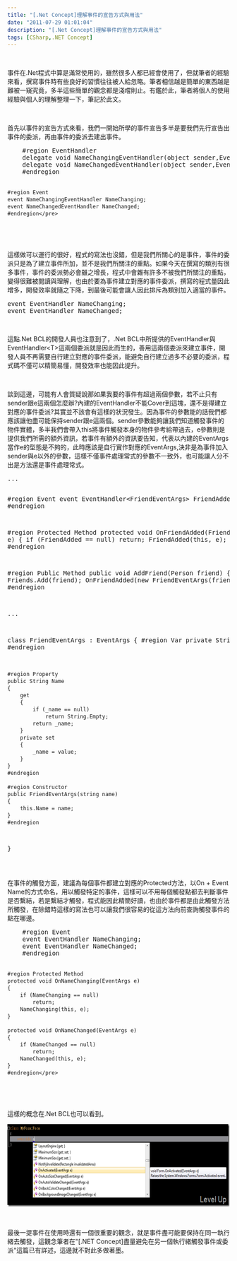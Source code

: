 ```yaml
---
title: "[.Net Concept]理解事件的宣告方式與用法"
date: "2011-07-29 01:01:04"
description: "[.Net Concept]理解事件的宣告方式與用法"
tags: [CSharp,.NET Concept]
---
```


<p>
	 </p>
<p>
	事件在.Net程式中算是滿常使用的，雖然很多人都已經會使用了，但就筆者的經驗來看，撰寫事件時有些良好的習慣往往被人給忽略。筆者相信越是簡單的東西越是難被一窺究竟，多半這些簡單的觀念都是淺嚐則止。有鑑於此，筆者將個人的使用經驗與個人的理解整理一下，筆記於此文。</p>
<p>
	 </p>
<p>
	首先以事件的宣告方式來看，我們一開始所學的事件宣告多半是要我們先行宣告出事件的委派，再由事件的委派去建出事件。</p>
<div class="wlWriterSmartContent" id="scid:812469c5-0cb0-4c63-8c15-c81123a09de7:da03a7f6-b120-4ab7-9fed-87b346bc4661" style="padding-bottom: 0px; margin: 0px; padding-left: 0px; padding-right: 0px; display: inline; float: none; padding-top: 0px">
	<pre class="c#" name="code">
    #region EventHandler
    delegate void NameChangingEventHandler(object sender,EventArgs e);
    delegate void NameChangedEventHandler(object sender,EventArgs e);
    #endregion

    #region Event
    event NameChangingEventHandler NameChanging;
    event NameChangedEventHandler NameChanged;
    #endregion</pre>
</div>
<p>
	 </p>
<p>
	這樣做可以運行的很好，程式的寫法也沒錯，但是我們所關心的是事件，事件的委派只是為了建立事件所加，並不是我們所關注的重點。如果今天在撰寫的類別有很多事件，事件的委派勢必會雖之增長，程式中會雜有許多不被我們所關注的重點，變得很難被閱讀與理解，也由於要為事件建立對應的事件委派，撰寫的程式量因此增多，開發效率就隨之下降，到最後可能會讓人因此排斥為類別加入適當的事件。</p>
<div class="wlWriterSmartContent" id="scid:812469c5-0cb0-4c63-8c15-c81123a09de7:99836032-d9c3-44c3-b2bb-8f5fe5e8b5a0" style="padding-bottom: 0px; margin: 0px; padding-left: 0px; padding-right: 0px; display: inline; float: none; padding-top: 0px">
	<pre class="c#" name="code">
event EventHandler NameChanging;
event EventHandler NameChanged;</pre>
</div>
<p>
	 </p>
<p>
	這點.Net BCL的開發人員也注意到了，.Net BCL中所提供的EventHandler與EventHandler&lt;T&gt;這兩個委派就是因此而生的，善用這兩個委派來建立事件，開發人員不再需要自行建立對應的事件委派，能避免自行建立過多不必要的委派，程式碼不僅可以精簡易懂，開發效率也能因此提升。</p>
<p>
	 </p>
<p>
	談到這邊，可能有人會質疑說那如果我要的事件有超過兩個參數，若不止只有sender跟e這兩個怎麼辦?內建的EventHandler不能Cover到這塊，還不是得建立對應的事件委派?其實並不該會有這樣的狀況發生。因為事件的參數能的話我們都應該讓他盡可能保持sender跟e這兩個。sender參數能夠讓我們知道觸發事件的物件實體，多半我們會帶入this將事件觸發本身的物件參考給帶過去，e參數則是提供我們所需的額外資訊，若事件有額外的資訊要告知，代表以內建的EventArgs當作e的型態是不夠的，此時應該是自行實作對應的EventArgs,決非是為事件加入sender與e以外的參數，這樣不僅事件處理常式的參數不一致外，也可能讓人分不出是方法還是事件處理常式。</p>
<div class="wlWriterSmartContent" id="scid:812469c5-0cb0-4c63-8c15-c81123a09de7:55544063-6f7f-4e72-bf40-d73c04d3965e" style="padding-bottom: 0px; margin: 0px; padding-left: 0px; padding-right: 0px; display: inline; float: none; padding-top: 0px">
	<pre class="c#" name="code">
...

#region Event
event EventHandler&lt;FriendEventArgs&gt; FriendAdded;
#endregion

#region Protected Method
protected void OnFriendAdded(FriendEventArgs e)
{
if (FriendAdded == null)
    return;
FriendAdded(this, e);
}
#endregion

#region Public Method
public void AddFriend(Person friend)
{
Friends.Add(friend);
OnFriendAdded(new FriendEventArgs(friend.Name));
}
#endregion

...

class FriendEventArgs : EventArgs
{
    #region Var
    private String _name;
    #endregion

    #region Property
    public String Name
    {
        get
        {
            if (_name == null)
                return String.Empty;
            return _name;
        }
        private set
        {
            _name = value;
        }
    }
    #endregion

    #region Constructor
    public FriendEventArgs(string name)
    {
        this.Name = name;
    }
    #endregion
}</pre>
</div>
<p>
	 </p>
<p>
	在事件的觸發方面，建議為每個事件都建立對應的Protected方法，以On + Event Name的方式命名，用以觸發特定的事件，這樣可以不用每個觸發點都去判斷事件是否繫結，若是繫結才觸發，程式能因此精簡好讀，也由於事件都是由此觸發方法所觸發，在除錯時這樣的寫法也可以讓我們很容易的從這方法向前查詢觸發事件的點在哪邊。</p>
<div class="wlWriterSmartContent" id="scid:812469c5-0cb0-4c63-8c15-c81123a09de7:19f92a20-2cf7-45da-a529-94546356e2a6" style="padding-bottom: 0px; margin: 0px; padding-left: 0px; padding-right: 0px; display: inline; float: none; padding-top: 0px">
	<pre class="c#" name="code">
    #region Event
    event EventHandler NameChanging;
    event EventHandler NameChanged;
    #endregion

    #region Protected Method
    protected void OnNameChanging(EventArgs e)
    {
        if (NameChanging == null)
            return;
        NameChanging(this, e);
    }

    protected void OnNameChanged(EventArgs e)
    {
        if (NameChanged == null)
            return;
        NameChanged(this, e);
    }
    #endregion</pre>
</div>
<p>
	 </p>
<p>
	這樣的概念在.Net BCL也可以看到。</p>
<p>
	<img alt="image" border="0" height="187" src="\images\posts\32279\image_thumb.png" style="border-bottom: 0px; border-left: 0px; border-top: 0px; border-right: 0px" width="644" /></p>
<p>
	 </p>
<p>
	最後一提事件在使用時還有一個很重要的觀念，就是事件盡可能要保持在同一執行緒去觸發，這觀念筆者在"[.NET Concept]盡量避免在另一個執行緒觸發事件或委派"這篇已有詳述，這邊就不對此多做著墨。</p>
